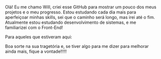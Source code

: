 Olá! Eu me chamo Will, criei esse GitHub para mostrar um pouco dos meus projetos e o meu progresso.
Estou estudando cada dia mais para aperfeiçoar minhas skills, sei que o caminho será longo, mas irei até o fim.
Atualmente estou estudando desenvolvimento de sistemas, e me familiarizei com o Front-End!

Para aqueles que estiveram aqui:

Boa sorte na sua tragetória e, se tiver algo para me dizer para melhorar ainda mais, fique a vontade!!!!!

